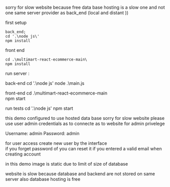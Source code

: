

sorry for slow website because free data base hosting is a slow one and not one same server provider as back_end (local and distant  ))




first setup

    back_end;
    cd '.\node js\'
    npm install

   front end

    cd .\multimart-react-ecommerce-main\
    npm install



run server  :

   back-end 
     cd '.\node js\'
     node .\main.js
   
   front-end
     cd .\multimart-react-ecommerce-main\
     npm start
   
   run tests
    cd '.\node js\'
    npm start
 



this demo configured to use hosted data base  sorry for slow website 
please use user admin    credentials as    to connecte as to website for admin privelege 

Username: admin
Password: admin

for user access create new user by the interface  
if you forget password of you can reset it if you entered a valid email when creating account

in this demo image is static due to limit of size of database 

website is slow because database and backend are not stored on same server 
also database hosting is free 




 
